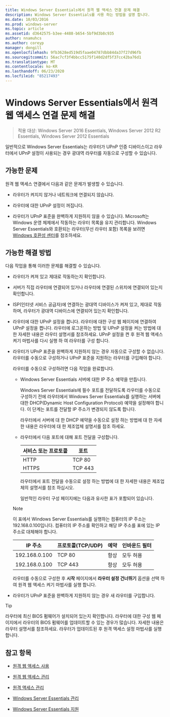 ```yaml
---
title: Windows Server Essentials에서 원격 웹 액세스 연결 문제 해결
description: Windows Server Essentials를 사용 하는 방법을 설명 합니다.
ms.date: 10/03/2016
ms.prod: windows-server
ms.topic: article
ms.assetid: d3642575-b3ee-4488-b654-5bf9d3b8c935
author: nnamuhcs
ms.author: coreyp
manager: dongill
ms.openlocfilehash: 9fb3628ed519d5faae04787dbb84da37f27d96fb
ms.sourcegitcommit: 56ac7cf3f4bbcc5175f140d2df5f37cc42ba76d1
ms.translationtype: MT
ms.contentlocale: ko-KR
ms.lasthandoff: 06/23/2020
ms.locfileid: "85217493"
---
```

# <a name="troubleshoot-remote-web-access-connectivity-in-windows-server-essentials"></a>Windows Server Essentials에서 원격 웹 액세스 연결 문제 해결
 
>적용 대상: Windows Server 2016 Essentials, Windows Server 2012 R2 Essentials, Windows Server 2012 Essentials
  
 일반적으로 Windows Server Essentials는 라우터가 UPnP 인증 디바이스이고 라우터에서 UPnP 설정이 사용되는 경우 광대역 라우터를 자동으로 구성할 수 있습니다.  
  
## <a name="possible-issues"></a>가능한 문제  
 원격 웹 액세스 연결에서 다음과 같은 문제가 발생할 수 있습니다.  
  
-   라우터가 켜지지 않거나 네트워크에 연결되지 않습니다.  
  
-   라우터에 대한 UPnP 설정이 꺼집니다.  
  
-   라우터가 UPnP 표준을 완벽하게 지원하지 않을 수 있습니다. Microsoft는 Windows 운영 체제에서 작동하는 라우터 목록을 유지 관리합니다. Windows Server Essentials와 호환되는 라우터(무선 라우터 포함) 목록을 보려면 [Windows 호환성 센터](https://www.microsoft.com/windows/compatibility/CompatCenter/Home)를 참조하세요.  
  
## <a name="possible-fixes"></a>가능한 해결 방법  
 다음 작업을 통해 이러한 문제를 해결할 수 있습니다.  
  
- 라우터가 켜져 있고 제대로 작동하는지 확인합니다.  
  
- 서버가 직접 라우터에 연결되어 있거나 라우터에 연결된 스위치에 연결되어 있는지 확인합니다.  
  
- ISP(인터넷 서비스 공급자)에 연결하는 광대역 디바이스가 켜져 있고, 제대로 작동하며, 라우터가 광대역 디바이스에 연결되어 있는지 확인합니다.  
  
- 라우터에 대한 UPnP 설정을 켭니다. 라우터에 대한 구성 웹 페이지에 연결하여 UPnP 설정을 켭니다. 라우터에 로그온하는 방법 및 UPnP 설정을 켜는 방법에 대한 자세한 내용은 라우터 설명서를 참조하세요. UPnP 설정을 켠 후 원격 웹 액세스 켜기 마법사를 다시 실행 하 여 라우터를 구성 합니다.  
  
- 라우터가 UPnP 표준을 완벽하게 지원하지 않는 경우 자동으로 구성할 수 없습니다. 라우터를 수동으로 구성하거나 UPnP 표준을 지원하는 라우터를 구입해야 합니다.  
  
   라우터를 수동으로 구성하려면 다음 작업을 완료합니다.  
  
  - Windows Server Essentials 서버에 대한 IP 주소 예약을 만듭니다.  
  
     Windows Server Essentials에 필수 포트를 전달하도록 라우터를 수동으로 구성하기 전에 라우터에서 Windows Server Essentials를 실행하는 서버에 대한 DHCP(Dynamic Host Configuration Protocol) 예약을 설정해야 합니다. 이 단계는 포트를 전달할 IP 주소가 변경되지 않도록 합니다.  
  
     라우터에서 서버에 대 한 DHCP 예약을 수동으로 설정 하는 방법에 대 한 자세한 내용은 라우터에 대 한 제조업체 설명서를 참조 하세요.  
  
  - 라우터에서 다음 포트에 대해 포트 전달을 구성합니다.  
  
    |서비스 또는 프로토콜|포트|  
    |-------------------------|----------|  
    |HTTP|TCP 80|  
    |HTTPS|TCP 443|  
  
    라우터에서 포트 전달을 수동으로 설정 하는 방법에 대 한 자세한 내용은 제조업체의 설명서를 참조 하십시오.  
  
    일반적인 라우터 구성 페이지에는 다음과 유사한 표가 포함되어 있습니다.  
  
  > [!NOTE]
  >  이 표에서 Windows Server Essentials를 실행하는 컴퓨터의 IP 주소는 192.168.0.100입니다. 컴퓨터의 IP 주소를 확인하고 해당 IP 주소를 표에 있는 IP 주소로 대체해야 합니다.  
  
  |IP 주소|프로토콜(TCP/UDP)|예약|인바운드 필터|  
  |----------------|---------------------------|--------------|--------------------|  
  |192.168.0.100|TCP 80|항상|모두 허용|  
  |192.168.0.100|TCP 443|항상|모두 허용|  
  
   라우터를 수동으로 구성한 후 **시작** 페이지에서 **라우터 설정 건너뛰기** 옵션을 선택 하 여 원격 웹 액세스 켜기 마법사를 실행 합니다.  
  
- 라우터가 UPnP 표준을 완벽하게 지원하지 않는 경우 새 라우터를 구입합니다.  
  
> [!TIP]
>  라우터에 최신 BIOS 펌웨어가 설치되어 있는지 확인합니다. 라우터에 대한 구성 웹 페이지에서 라우터의 BIOS 펌웨어를 업데이트할 수 있는 경우가 많습니다. 자세한 내용은 라우터 설명서를 참조하세요. 라우터가 업데이트된 후 원격 액세스 설정 마법사를 실행합니다.  
  
## <a name="see-also"></a>참고 항목  
  
-   [원격 웹 액세스 사용](../use/Use-Remote-Web-Access-in-Windows-Server-Essentials.md)  
  
-   [원격 웹 액세스 관리](../manage/Manage-Remote-Web-Access-in-Windows-Server-Essentials.md)  
  
-   [원격 액세스 관리](../manage/Manage-Anywhere-Access-in-Windows-Server-Essentials.md)  
  
-   [Windows Server Essentials 관리](../manage/Manage-Windows-Server-Essentials.md)  

-   [Windows Server Essentials 지원](../support/Support-Windows-Server-Essentials.md)

